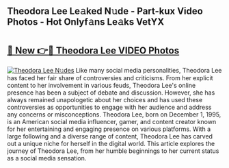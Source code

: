 ## Theodora Lee Le𝚊ked N𝚞de - Part-kux Video Photos - Hot Onlyf𝚊ns Le𝚊ks VetYX

# <h2><a href="http://ab65965.deff.icu/?id=Theodora+Lee">🔗 New 👉🔴 Theodora Lee VIDEO Photos</a></h2>

[![Theodora Lee N𝚞des](https://i.imgur.com/rIISA9y.gif)](http://ab65965.deff.icu/?id=Theodora+Lee)
Like many social media personalities, Theodora Lee has faced her fair share of controversies and criticisms. From her explicit content to her involvement in various feuds, Theodora Lee's online presence has been a subject of debate and discussion. However, she has always remained unapologetic about her choices and has used these controversies as opportunities to engage with her audience and address any concerns or misconceptions. Theodora Lee, born on December 1, 1995, is an American social media influencer, gamer, and content creator known for her entertaining and engaging presence on various platforms. With a large following and a diverse range of content, Theodora Lee has carved out a unique niche for herself in the digital world. This article explores the journey of Theodora Lee, from her humble beginnings to her current status as a social media sensation.

